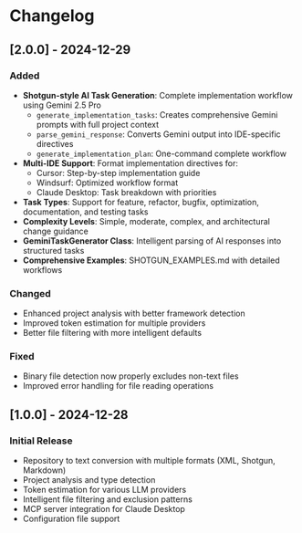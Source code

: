 # Changelog

## [2.0.0] - 2024-12-29

### Added
- **Shotgun-style AI Task Generation**: Complete implementation workflow using Gemini 2.5 Pro
  - `generate_implementation_tasks`: Creates comprehensive Gemini prompts with full project context
  - `parse_gemini_response`: Converts Gemini output into IDE-specific directives
  - `generate_implementation_plan`: One-command complete workflow
- **Multi-IDE Support**: Format implementation directives for:
  - Cursor: Step-by-step implementation guide
  - Windsurf: Optimized workflow format
  - Claude Desktop: Task breakdown with priorities
- **Task Types**: Support for feature, refactor, bugfix, optimization, documentation, and testing tasks
- **Complexity Levels**: Simple, moderate, complex, and architectural change guidance
- **GeminiTaskGenerator Class**: Intelligent parsing of AI responses into structured tasks
- **Comprehensive Examples**: SHOTGUN_EXAMPLES.md with detailed workflows

### Changed
- Enhanced project analysis with better framework detection
- Improved token estimation for multiple providers
- Better file filtering with more intelligent defaults

### Fixed
- Binary file detection now properly excludes non-text files
- Improved error handling for file reading operations

## [1.0.0] - 2024-12-28

### Initial Release
- Repository to text conversion with multiple formats (XML, Shotgun, Markdown)
- Project analysis and type detection
- Token estimation for various LLM providers
- Intelligent file filtering and exclusion patterns
- MCP server integration for Claude Desktop
- Configuration file support
